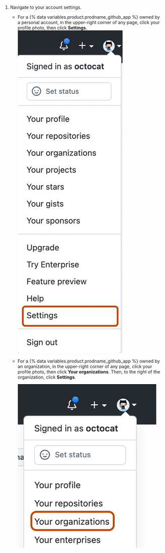 1. Navigate to your account settings.
   - For a {% data variables.product.prodname_github_app %} owned by a personal account, in the upper-right corner of any page, click your profile photo, then click **Settings**.
    ![Screenshot of the "GitHub Profile" dropdown menu in GitHub App. An option labelled "Settings" is outlined in dark orange.](/assets/images/settings/userbar-account-settings_post2dot12.png)
   - For a {% data variables.product.prodname_github_app %} owned by an organization, in the upper-right corner of any page, click your profile photo, then click **Your organizations**. Then, to the right of the organization, click **Settings**.

      ![Screenshot of the dropdown menu under @octocat's profile picture. "Your organizations" is outlined in dark orange.](/assets/images/help/profile/your-organizations.png)
